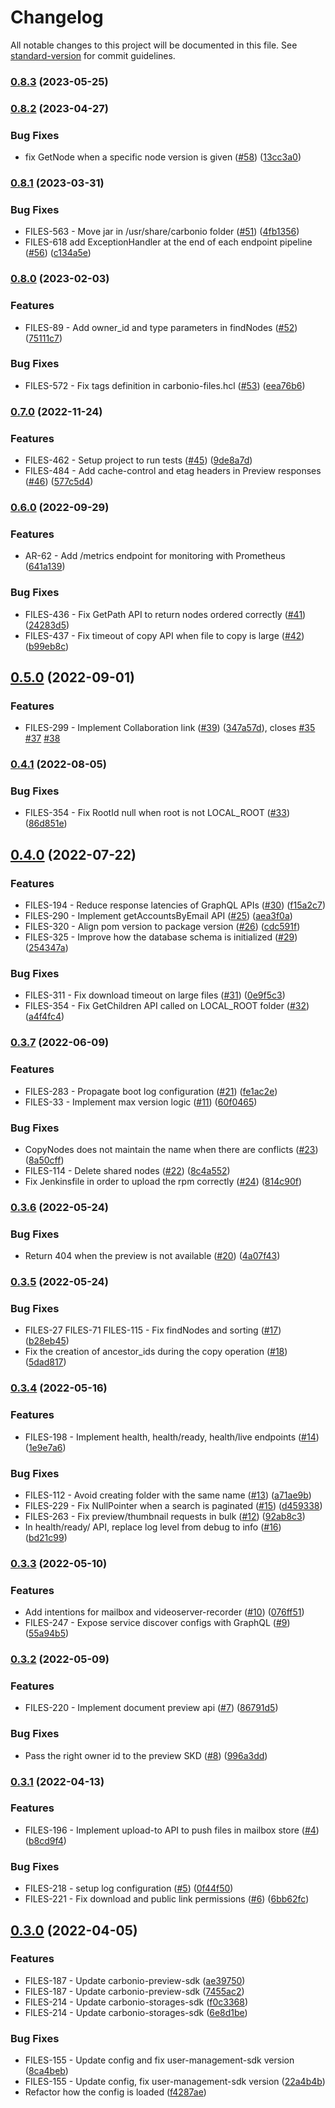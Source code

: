<!--
SPDX-FileCopyrightText: 2022 Zextras <https://www.zextras.com>

SPDX-License-Identifier: AGPL-3.0-only
-->

# Changelog

All notable changes to this project will be documented in this file. See [standard-version](https://github.com/conventional-changelog/standard-version) for commit guidelines.

### [0.8.3](https://github.com/Zextras/carbonio-files-ce/compare/v0.8.2...v0.8.3) (2023-05-25)

### [0.8.2](https://github.com/Zextras/carbonio-files-ce/compare/v0.8.1...v0.8.2) (2023-04-27)


### Bug Fixes

* fix GetNode when a specific node version is given ([#58](https://github.com/Zextras/carbonio-files-ce/issues/58)) ([13cc3a0](https://github.com/Zextras/carbonio-files-ce/commit/13cc3a079643817b466d2f42a9561ddd65ba43cf))

### [0.8.1](https://github.com/Zextras/carbonio-files-ce/compare/v0.8.0...v0.8.1) (2023-03-31)


### Bug Fixes

* FILES-563 - Move jar in /usr/share/carbonio folder ([#51](https://github.com/Zextras/carbonio-files-ce/issues/51)) ([4fb1356](https://github.com/Zextras/carbonio-files-ce/commit/4fb13563189999dd1d4a20c628c36836ec562c70))
* FILES-618 add ExceptionHandler at the end of each endpoint pipeline ([#56](https://github.com/Zextras/carbonio-files-ce/issues/56)) ([c134a5e](https://github.com/Zextras/carbonio-files-ce/commit/c134a5ec6c43cc03f13e4ed1b0030d090dae2d04))

### [0.8.0](https://github.com/Zextras/carbonio-files-ce/compare/v0.7.0...v0.8.0) (2023-02-03)


### Features

* FILES-89 - Add owner_id and type parameters in findNodes ([#52](https://github.com/Zextras/carbonio-files-ce/issues/52)) ([75111c7](https://github.com/Zextras/carbonio-files-ce/commit/75111c7144fa6340160054e95bf55c949112c490))


### Bug Fixes

* FILES-572 - Fix tags definition in carbonio-files.hcl ([#53](https://github.com/Zextras/carbonio-files-ce/issues/53)) ([eea76b6](https://github.com/Zextras/carbonio-files-ce/commit/eea76b604052c2037949286b1e46f57759dd1f87))

### [0.7.0](https://github.com/Zextras/carbonio-files-ce/compare/v0.6.0...v0.7.0) (2022-11-24)


### Features

* FILES-462 - Setup project to run tests ([#45](https://github.com/Zextras/carbonio-files-ce/issues/45)) ([9de8a7d](https://github.com/Zextras/carbonio-files-ce/commit/9de8a7d26d65eff4e8f35251d2457a11687415df))
* FILES-484 - Add cache-control and etag headers in Preview responses ([#46](https://github.com/Zextras/carbonio-files-ce/issues/46)) ([577c5d4](https://github.com/Zextras/carbonio-files-ce/commit/577c5d4f8c6fe125225571cb257304fa48c6dbbb))

### [0.6.0](https://github.com/Zextras/carbonio-files-ce/compare/v0.5.0...v0.6.0) (2022-09-29)


### Features

* AR-62 - Add /metrics endpoint for monitoring with Prometheus ([641a139](https://github.com/Zextras/carbonio-files-ce/commit/641a1390efeebba66b2251f759aa419fc6d49353))


### Bug Fixes

* FILES-436 - Fix GetPath API to return nodes ordered correctly ([#41](https://github.com/Zextras/carbonio-files-ce/issues/41)) ([24283d5](https://github.com/Zextras/carbonio-files-ce/commit/24283d5d1ee2e804dd365c93d6e43ae8dfde11d0))
* FILES-437 - Fix timeout of copy API when file to copy is large ([#42](https://github.com/Zextras/carbonio-files-ce/issues/42)) ([b99eb8c](https://github.com/Zextras/carbonio-files-ce/commit/b99eb8cccc4ecc3bd2b903ec1c709a3a069bcbcd))

## [0.5.0](https://github.com/Zextras/carbonio-files-ce/compare/v0.4.1...v0.5.0) (2022-09-01)


### Features

* FILES-299 - Implement Collaboration link ([#39](https://github.com/Zextras/carbonio-files-ce/issues/39)) ([347a57d](https://github.com/Zextras/carbonio-files-ce/commit/347a57dd5860b02ea24dda266531fe1ff842ebbc)), closes [#35](https://github.com/Zextras/carbonio-files-ce/issues/35) [#37](https://github.com/Zextras/carbonio-files-ce/issues/37) [#38](https://github.com/Zextras/carbonio-files-ce/issues/38)

### [0.4.1](https://github.com/Zextras/carbonio-files-ce/compare/v0.4.0...v0.4.1) (2022-08-05)


### Bug Fixes

* FILES-354 - Fix RootId null when root is not LOCAL_ROOT ([#33](https://github.com/Zextras/carbonio-files-ce/issues/33)) ([86d851e](https://github.com/Zextras/carbonio-files-ce/commit/86d851e8a2f1593063c5e5d83dd222c9ac537e42))

## [0.4.0](https://github.com/Zextras/carbonio-files-ce/compare/v0.3.7...v0.4.0) (2022-07-22)


### Features

* FILES-194 - Reduce response latencies of GraphQL APIs ([#30](https://github.com/Zextras/carbonio-files-ce/issues/30)) ([f15a2c7](https://github.com/Zextras/carbonio-files-ce/commit/f15a2c7bee9407333bdcd81cec11f8c3e3d18502))
* FILES-290 - Implement getAccountsByEmail API ([#25](https://github.com/Zextras/carbonio-files-ce/issues/25)) ([aea3f0a](https://github.com/Zextras/carbonio-files-ce/commit/aea3f0a9b36fd469896d036b8ec627c97e5b6ea3))
* FILES-320 - Align pom version to package version ([#26](https://github.com/Zextras/carbonio-files-ce/issues/26)) ([cdc591f](https://github.com/Zextras/carbonio-files-ce/commit/cdc591fc43c992533b68697e08c569fc31e21a2d))
* FILES-325 - Improve how the database schema is initialized ([#29](https://github.com/Zextras/carbonio-files-ce/issues/29)) ([254347a](https://github.com/Zextras/carbonio-files-ce/commit/254347a79495e5ea476fbe80db6a78f1486c4d24))


### Bug Fixes

* FILES-311 - Fix download timeout on large files ([#31](https://github.com/Zextras/carbonio-files-ce/issues/31)) ([0e9f5c3](https://github.com/Zextras/carbonio-files-ce/commit/0e9f5c33347d70444b9eb244923c9cf0062b482e))
* FILES-354 - Fix GetChildren API called on LOCAL_ROOT folder ([#32](https://github.com/Zextras/carbonio-files-ce/issues/32)) ([a4f4fc4](https://github.com/Zextras/carbonio-files-ce/commit/a4f4fc450e822b81fe58de584eaceb0f23b19dda))

### [0.3.7](https://github.com/Zextras/carbonio-files-ce/compare/v0.3.6...v0.3.7) (2022-06-09)


### Features

* FILES-283 - Propagate boot log configuration ([#21](https://github.com/Zextras/carbonio-files-ce/issues/21)) ([fe1ac2e](https://github.com/Zextras/carbonio-files-ce/commit/fe1ac2e6e47d0d5c3e131daee3e24e8553471936))
* FILES-33 - Implement max version logic ([#11](https://github.com/Zextras/carbonio-files-ce/issues/11)) ([60f0465](https://github.com/Zextras/carbonio-files-ce/commit/60f04650b39f27df228f027eb6da996f2645a28f))


### Bug Fixes

* CopyNodes does not maintain the name when there are conflicts ([#23](https://github.com/Zextras/carbonio-files-ce/issues/23)) ([8a50cff](https://github.com/Zextras/carbonio-files-ce/commit/8a50cff75b7b11d2cbeaacf82e1e24a2b693d508))
* FILES-114 - Delete shared nodes ([#22](https://github.com/Zextras/carbonio-files-ce/issues/22)) ([8c4a552](https://github.com/Zextras/carbonio-files-ce/commit/8c4a5529349c74d90c2530a17b15b7406fbba6ce))
* Fix Jenkinsfile in order to upload the rpm correctly ([#24](https://github.com/Zextras/carbonio-files-ce/issues/24)) ([814c90f](https://github.com/Zextras/carbonio-files-ce/commit/814c90f63d581b04dda69131ab8e3148ccb8ed3d))

### [0.3.6](https://github.com/Zextras/carbonio-files-ce/compare/v0.3.5...v0.3.6) (2022-05-24)


### Bug Fixes

* Return 404 when the preview is not available ([#20](https://github.com/Zextras/carbonio-files-ce/issues/20)) ([4a07f43](https://github.com/Zextras/carbonio-files-ce/commit/4a07f43502f77c6a4b76f5a2c2a162343750a367))

### [0.3.5](https://github.com/Zextras/carbonio-files-ce/compare/v0.3.4...v0.3.5) (2022-05-24)


### Bug Fixes

* FILES-27 FILES-71 FILES-115 - Fix findNodes and sorting ([#17](https://github.com/Zextras/carbonio-files-ce/issues/17)) ([b28eb45](https://github.com/Zextras/carbonio-files-ce/commit/b28eb452de303a2eb3490a39682a1f97705b0ac8))
* Fix the creation of ancestor_ids during the copy operation ([#18](https://github.com/Zextras/carbonio-files-ce/issues/18)) ([5dad817](https://github.com/Zextras/carbonio-files-ce/commit/5dad817965aed1725130a9b845e12751c97abe6e))

### [0.3.4](https://github.com/Zextras/carbonio-files-ce/compare/v0.3.3...v0.3.4) (2022-05-16)


### Features

* FILES-198 - Implement health, health/ready, health/live endpoints ([#14](https://github.com/Zextras/carbonio-files-ce/issues/14)) ([1e9e7a6](https://github.com/Zextras/carbonio-files-ce/commit/1e9e7a679a50cda8f5374469c7ccbf40f702417d))


### Bug Fixes

* FILES-112 - Avoid creating folder with the same name ([#13](https://github.com/Zextras/carbonio-files-ce/issues/13)) ([a71ae9b](https://github.com/Zextras/carbonio-files-ce/commit/a71ae9bb7e13780a5d65b1e564106e498b2df99d))
* FILES-229 - Fix NullPointer when a search is paginated ([#15](https://github.com/Zextras/carbonio-files-ce/issues/15)) ([d459338](https://github.com/Zextras/carbonio-files-ce/commit/d459338d7e6fa779a07c94b6e593f7bea6dae088))
* FILES-263 - Fix preview/thumbnail requests in bulk ([#12](https://github.com/Zextras/carbonio-files-ce/issues/12)) ([92ab8c3](https://github.com/Zextras/carbonio-files-ce/commit/92ab8c3d30b4a431329a1eb6674b4f1825330768))
* In health/ready/ API, replace log level from debug to info ([#16](https://github.com/Zextras/carbonio-files-ce/issues/16)) ([bd21c99](https://github.com/Zextras/carbonio-files-ce/commit/bd21c994f64bf60620a99051fbf5bcbf8b4e9435))

### [0.3.3](https://github.com/Zextras/carbonio-files-ce/compare/v0.3.2...v0.3.3) (2022-05-10)


### Features

* Add intentions for mailbox and videoserver-recorder ([#10](https://github.com/Zextras/carbonio-files-ce/issues/10)) ([076ff51](https://github.com/Zextras/carbonio-files-ce/commit/076ff516684683e37f82a3ce01b7aaa2aad9f01d))
* FILES-247 - Expose service discover configs with GraphQL ([#9](https://github.com/Zextras/carbonio-files-ce/issues/9)) ([55a94b5](https://github.com/Zextras/carbonio-files-ce/commit/55a94b5723f30736414ffb9a901a02800c1aa390))

### [0.3.2](https://github.com/Zextras/carbonio-files-ce/compare/v0.3.1...v0.3.2) (2022-05-09)


### Features

* FILES-220 - Implement document preview api ([#7](https://github.com/Zextras/carbonio-files-ce/issues/7)) ([86791d5](https://github.com/Zextras/carbonio-files-ce/commit/86791d519fc91b8b1ca9a11d0069834db3db6916))


### Bug Fixes

* Pass the right owner id to the preview SKD ([#8](https://github.com/Zextras/carbonio-files-ce/issues/8)) ([996a3dd](https://github.com/Zextras/carbonio-files-ce/commit/996a3dd3804051a84a93b4e095fc9184c423917d))

### [0.3.1](https://github.com/Zextras/carbonio-files-ce/compare/v0.3.0...v0.3.1) (2022-04-13)


### Features

* FILES-196 - Implement upload-to API to push files in mailbox store ([#4](https://github.com/Zextras/carbonio-files-ce/issues/4)) ([b8cd9f4](https://github.com/Zextras/carbonio-files-ce/commit/b8cd9f487714dc1855ca85d91b0b70aee0ee8d92))


### Bug Fixes

* FILES-218 - setup log configuration ([#5](https://github.com/Zextras/carbonio-files-ce/issues/5)) ([0f44f50](https://github.com/Zextras/carbonio-files-ce/commit/0f44f50049aae986a022fb4b1215ab3c1da5acb5))
* FILES-221 - Fix download and public link permissions ([#6](https://github.com/Zextras/carbonio-files-ce/issues/6)) ([6bb62fc](https://github.com/Zextras/carbonio-files-ce/commit/6bb62fc1347abdc3a36ada7f679259d85b964e5d))

## [0.3.0](https://github.com/Zextras/carbonio-files-ce/compare/v0.2.0...v0.3.0) (2022-04-05)


### Features

* FILES-187 - Update carbonio-preview-sdk ([ae39750](https://github.com/Zextras/carbonio-files-ce/commit/ae397501bb8f08c76a6dca0b02e12ef897b09c93))
* FILES-187 - Update carbonio-preview-sdk ([7455ac2](https://github.com/Zextras/carbonio-files-ce/commit/7455ac25538763559d22cf9c43773134a60b8808))
* FILES-214 - Update carbonio-storages-sdk ([f0c3368](https://github.com/Zextras/carbonio-files-ce/commit/f0c3368ea00baa2fc14a49792564d1dea8edbffb))
* FILES-214 - Update carbonio-storages-sdk ([6e8d1be](https://github.com/Zextras/carbonio-files-ce/commit/6e8d1bea82ed54b95b18bc642c404bdddd3c1040))


### Bug Fixes

* FILES-155 - Update config and fix user-management-sdk version ([8ca4beb](https://github.com/Zextras/carbonio-files-ce/commit/8ca4bebef4136e28007fcd766ef44b8af1b472ad))
* FILES-155 - Update config, fix user-management-sdk version ([22a4b4b](https://github.com/Zextras/carbonio-files-ce/commit/22a4b4b7789e24229a32a33c1ded3fe842a92f48))
* Refactor how the config is loaded ([f4287ae](https://github.com/Zextras/carbonio-files-ce/commit/f4287ae911e21bae8014756ac18b4632ab77c7ef))
